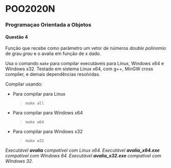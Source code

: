 # POO2020N

### Programaçao Orientada a Objetos

#### Questão 4

Função que recebe como parâmetro um vetor de números *double* *polinomio* de grau *grau* e o avalia em função de x dado.

Usa o comando *`make`* para compilar executáveis para Linux, Windows x64 e WIndows x32. Testado em sistema Linux x64, com g++, MinGW cross compiler, e demais dependências resolvidas.

Compilar usando:

- Para compilar para Linux
  > `make all`
- Para compilar para Windows x64
  > `make w64`
- Para compilar para Windows x32
  > `make w32`

*Executável **avalia** compatível com Linux x64.
Executável **avalia_x64.exe** compatível com Windows 64.
Executável **avalia_x32.exe** compatível com WIndows 32.*

